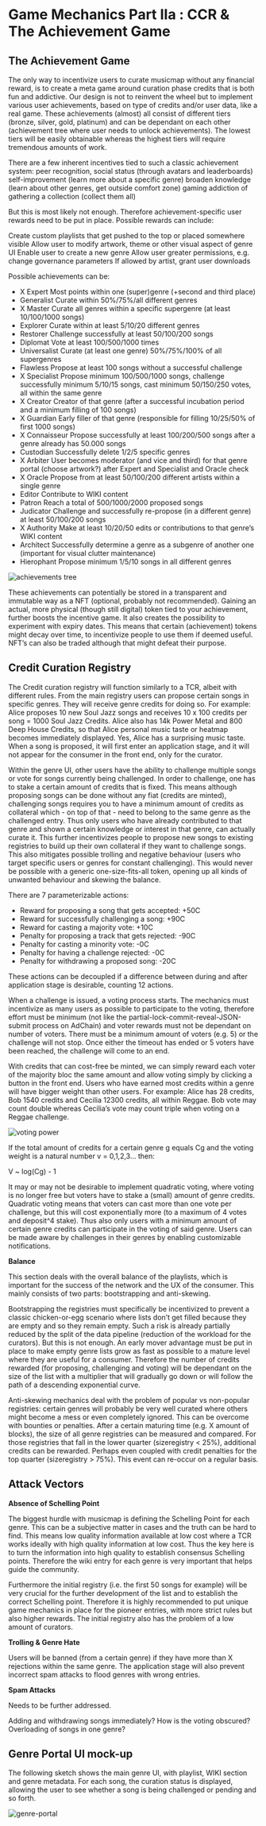 # Game Mechanics Part IIa : CCR & The Achievement Game

## The Achievement Game

The only way to incentivize users to curate musicmap without any financial reward, is to create a meta game around curation phase credits that is both fun and addictive. Our design is not to reinvent the wheel but to implement various user achievements, based on type of credits and/or user data, like a real game. These achievements (almost) all consist of different tiers (bronze, silver, gold, platinum) and can be dependant on each other (achievement tree where user needs to unlock achievements). The lowest tiers will be easily obtainable whereas the highest tiers will require tremendous amounts of work.

There are a few inherent incentives tied to such a classic achievement system:
peer recognition, social status (through avatars and leaderboards)
self-improvement (learn more about a specific genre)
broaden knowledge (learn about other genres, get outside comfort zone)
gaming addiction of gathering a collection (collect them all)

But this is most likely not enough. Therefore achievement-specific user rewards need to be put in place. Possible rewards can include:

Create custom playlists that get pushed to the top or placed somewhere visible
Allow user to modify artwork, theme or other visual aspect of genre UI
Enable user to create a new genre
Allow user greater permissions, e.g. change governance parameters
If allowed by artist, grant user downloads


Possible achievements can be:

* X Expert                 Most points within one (super)genre (+second and third place)
* Generalist             Curate within 50%/75%/all different genres
* X Master                Curate all genres within a specific supergenre (at least 10/100/1000 songs)
* Explorer                 Curate within at least 5/10/20 different genres
* Restorer                Challenge successfully at least 50/100/200 songs
* Diplomat               Vote at least 100/500/1000 times
* Universalist           Curate (at least one genre) 50%/75%/100% of all supergenres
* Flawless                 Propose at least 100 songs without a successful challenge
* X Specialist            Propose minimum 100/500/1000 songs, challenge successfully minimum 5/10/15 songs, cast minimum 50/150/250 votes, all within the same genre
* X Creator               Creator of that genre (after a successful incubation period and a minimum filling of 100 songs)
* X Guardian            Early filler of that genre (responsible for filling 10/25/50% of first 1000 songs)
* X Connaisseur       Propose successfully at least 100/200/500 songs after a genre already has 50.000 songs
* Custodian              Successfully delete 1/2/5 specific genres
* X Arbiter               User becomes moderator (and vice and third) for that genre portal (choose artwork?) after Expert and Specialist and Oracle check
* X Oracle                 Propose from at least 50/100/200 different artists within a single genre
* Editor                     Contribute to WIKI content
* Patron                    Reach a total of 500/1000/2000 proposed songs
* Judicator                Challenge and successfully re-propose (in a different genre) at least 50/100/200 songs
* X Authority           Make at least 10/20/50 edits or contributions to that genre’s WIKI content
* Architect               Successfully determine a genre as a subgenre of another one (important for visual clutter maintenance)
* Hierophant           Propose minimum 1/5/10 songs in all different genres


![achievements tree](./images/sketch-achievements.png)

These achievements can potentially be stored in a transparent and immutable way as a NFT (optional, probably not recommended). Gaining an actual, more physical (though still digital) token tied to your achievement, further boosts the incentive game. It also creates the possibility to experiment with expiry dates. This means that certain (achievement) tokens might decay over time, to incentivize people to use them if deemed useful. NFT’s can also be traded although that might defeat their purpose.



## Credit Curation Registry

The Credit curation registry will function similarly to a TCR, albeit with different rules. From the main registry users can propose certain songs in specific genres. They will receive genre credits for doing so. For example: Alice proposes 10 new Soul Jazz songs and receives 10 x 100 credits per song = 1000 Soul Jazz Credits. Alice also has 14k Power Metal and 800 Deep House Credits, so that Alice personal music taste or heatmap becomes immediately displayed. Yes, Alice has a surprising music taste. When a song is proposed, it will first enter an application stage, and it will not appear for the consumer in the front end, only for the curator. 

Within the genre UI, other users have the ability to challenge multiple songs or vote for songs currently being challenged. In order to challenge, one has to stake a certain amount of credits that is fixed. This means although proposing songs can be done without any fiat (credits are minted), challenging songs requires you to have a minimum amount of credits as collateral which - on top of that - need to belong to the same genre as the challenged entry. Thus only users who have already contributed to that genre and shown a certain knowledge or interest in that genre, can actually curate it. This further incentivizes people to propose new songs to existing registries to build up their own collateral if they want to challenge songs. This also mitigates possible trolling and negative behaviour (users who target specific users or genres for constant challenging). This would never be possible with a generic one-size-fits-all token, opening up all kinds of unwanted behaviour and skewing the balance.

There are 7 parameterizable actions:
* Reward for proposing a song that gets accepted:                 +50C
* Reward for successfully challenging a song:                    +90C
* Reward for casting a majority vote:                        +10C
* Penalty for proposing a track that gets rejected:                    -90C
* Penalty for casting a minority vote:                        -0C
* Penalty for having a challenge rejected:                        -0C
* Penalty for withdrawing a proposed song:                    -20C

These actions can be decoupled if a difference between during and after application stage is desirable, counting 12 actions.

When a challenge is issued, a voting process starts. The mechanics must incentivize as many users as possible to participate to the voting, therefore effort must be minimum (not like the partial-lock-commit-reveal-JSON-submit process on AdChain) and voter rewards must not be dependant on number of voters. There must be a minimum amount of voters (e.g. 5) or the challenge will not stop. Once either the timeout has ended or 5 voters have been reached, the challenge will come to an end.

With credits that can cost-free be minted, we can simply reward each voter of the majority bloc the same amount and allow voting simply by clicking a button in the front end. Users who have earned most credits within a genre will have bigger weight than other users. For example: Alice has 28 credits, Bob 1540 credits and Cecilia 12300 credits, all within Reggae. Bob vote may count double whereas Cecilia’s vote may count triple when voting on a Reggae challenge.

![voting power](./images/sketch-votingpower.png)

If the total amount of credits for a certain genre g equals Cg and the voting weight is a natural number v = 0,1,2,3… then:

V ~ log(Cg) - 1

It may or may not be desirable to implement quadratic voting, where voting is no longer free but voters have to stake a (small) amount of genre credits. Quadratic voting means that voters can cast more than one vote per challenge, but this will cost exponentially more (to a maximum of 4 votes and deposit^4 stake). Thus also only users with a minimum amount of certain genre credits can participate in the voting of said genre. Users can be made aware by challenges in their genres by enabling customizable notifications.




**Balance**

This section deals with the overall balance of the playlists, which is important for the success of the network and the UX of the consumer. This mainly consists of two parts: bootstrapping and anti-skewing.

Bootstrapping the registries must specifically be incentivized to prevent a classic chicken-or-egg scenario where lists don’t get filled because they are empty and so they remain empty. Such a risk is already partially reduced by the split of the data pipeline (reduction of the workload for the curators). But this is not enough. An early mover advantage must be put in place to make empty genre lists grow as fast as possible to a mature level where they are useful for a consumer. Therefore the number of credits rewarded (for proposing, challenging and voting) will be dependant on the size of the list with a multiplier that will gradually go down or will follow the path of a descending exponential curve.

Anti-skewing mechanics deal with the problem of popular vs non-popular registries: certain genres will probably be very well curated where others might become a mess or even completely ignored. This can be overcome with bounties or penalties. After a certain maturing time (e.g. X amount of blocks), the size of all genre registries can be measured and compared. For those registries that fall in the lower quarter (sizeregistry < 25%), additional credits can be rewarded. Perhaps even coupled with credit penalties for the top quarter (sizeregistry > 75%). This event can re-occur on a regular basis.



## Attack Vectors


**Absence of Schelling Point**

The biggest hurdle with musicmap is defining the Schelling Point for each genre. This can be a subjective matter in cases and the truth can be hard to find. This means low quality information available at low cost where a TCR works ideally with high quality information at low cost. Thus the key here is to turn the information into high quality to establish consensus Schelling points. Therefore the wiki entry for each genre is very important that helps guide the community. 

Furthermore the initial registry (i.e. the first 50 songs for example) will be very crucial for the further development of the list and to establish the correct Schelling point. Therefore it is highly recommended to put unique game mechanics in place for the pioneer entries, with more strict rules but also higher rewards. The initial registry also has the problem of a low amount of curators. 


**Trolling & Genre Hate**

Users will be banned (from a certain genre) if they have more than X rejections within the same genre. The application stage will also prevent incorrect spam attacks to flood genres with wrong entries.


**Spam Attacks**

Needs to be further addressed.


Adding and withdrawing songs immediately?
How is the voting obscured?
Overloading of songs in one genre?


## Genre Portal UI mock-up

The following sketch shows the main genre UI, with playlist, WIKI section and genre metadata. For each song, the curation status is displayed, allowing the user to see whether a song is being challenged or pending and so forth.

![genre-portal](./UI%20sketch%20-%20genre%20portal%20IIa.png)

